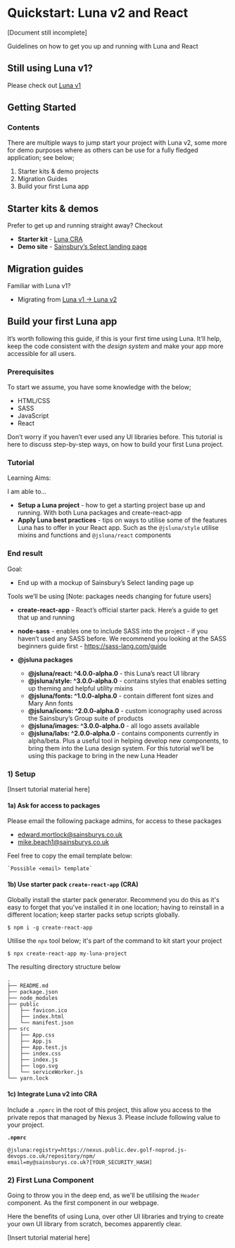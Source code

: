 # Quickstart: Luna v2 and React

[Document still incomplete]

Guidelines on how to get you up and running with Luna and React

## Still using Luna v1?

Please check out [Luna v1]()

## Getting Started

### Contents

There are multiple ways to jump start your project with Luna v2, some more for demo purposes where as others can be use for a fully fledged application; see below;

1. Starter kits & demo projects
2. Migration Guides
3. Build your first Luna app

## Starter kits & demos

Prefer to get up and running straight away? Checkout

- **Starter kit** - [Luna CRA]()
- **Demo site** - [Sainsbury’s Select landing page]()

## Migration guides

Familiar with Luna v1?

- Migrating from [Luna v1 -> Luna v2]()

## Build your first Luna app

It’s worth following this guide, if this is your first time using Luna. It’ll help, keep the code consistent with the _design system_ and make your app more accessible for all users.

### Prerequisites

To start we assume, you have some knowledge with the below;

- HTML/CSS
- SASS
- JavaScript
- React

Don’t worry if you haven’t ever used any UI libraries before. This tutorial is here to discuss step-by-step ways, on how to build your first Luna project.

### Tutorial

Learning Aims:

I am able to...

- **Setup a Luna project** - how to get a starting project base up and running. With both Luna packages and create-react-app
- **Apply Luna best practices** - tips on ways to utilise some of the features Luna has to offer in your React app. Such as the `@jsluna/style` utilise mixins and functions and `@jsluna/react` components

### End result

Goal:

- End up with a mockup of Sainsbury’s Select landing page up

Tools we’ll be using
[Note: packages needs changing for future users]

- **create-react-app** - React’s official starter pack. Here’s a guide to get that up and running

- **node-sass** - enables one to include SASS into the project - if you haven’t used any SASS before. We recommend you looking at the SASS beginners guide first - https://sass-lang.com/guide

- **@jsluna packages**
  - **@jsluna/react: ^4.0.0-alpha.0** - this Luna’s react UI library
  - **@jsluna/style: ^3.0.0-alpha.0** - contains styles that enables setting up theming and helpful utility mixins
  - **@jsluna/fonts: ^1.0.0-alpha.0** - contain different font sizes and Mary Ann fonts
  - **@jsluna/icons: ^2.0.0-alpha.0** - custom iconography used across the Sainsbury’s Group suite of products
  - **@jsluna/images: ^3.0.0-alpha.0** - all logo assets available
  - **@jsluna/labs: ^2.0.0-alpha.0** - contains components currently in alpha/beta. Plus a useful tool in helping develop new components, to bring them into the Luna design system. For this tutorial we’ll be using this package to bring in the new Luna Header

### 1) Setup

[Insert tutorial material here]

#### 1a) Ask for access to packages
Please email the following package admins, for access to these packages
- edward.mortlock@sainsburys.co.uk
- mike.beach1@sainsburys.co.uk

Feel free to copy the email template below:

```
`Possible <email> template`
```

#### 1b) Use starter pack `create-react-app` (CRA)

Globally install the starter pack generator. Recommend you do this as it's easy to forget that you've installed it in one location; having to reinstall in a different location; keep starter packs setup scripts globally.

```
$ npm i -g create-react-app
```

Utilise the `npx` tool below; it's part of the command to kit start your project

```
$ npx create-react-app my-luna-project
```

The resulting directory structure below

```
.
├── README.md
├── package.json
├── node_modules
├── public
│   ├── favicon.ico
│   ├── index.html
│   └── manifest.json
├── src
│   ├── App.css
│   ├── App.js
│   ├── App.test.js
│   ├── index.css
│   ├── index.js
│   ├── logo.svg
│   └── serviceWorker.js
└── yarn.lock
```

#### 1c) Integrate Luna v2 into CRA
Include a `.npmrc` in the root of this project, this allow you access to the private repos that managed by Nexus 3.
Please include following value to your project. 


**`.npmrc`**
```
@jsluna:registry=https://nexus.public.dev.golf-noprod.js-devops.co.uk/repository/npm/
email=my@sainsburys.co.uk?[YOUR_SECURITY_HASH]
```

### 2) First Luna Component

Going to throw you in the deep end, as we'll be utilising the `Header` component. As the first component in our webpage.

Here the benefits of using Luna, over other UI libraries and trying to create your own UI library from scratch, becomes apparently clear.

[Insert tutorial material here]
